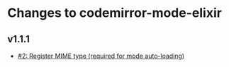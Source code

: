 # Changes to codemirror-mode-elixir

## v1.1.1

* [#2: Register MIME type (required for mode auto-loading)](https://github.com/optick/codemirror-mode-elixir/pull/2)
